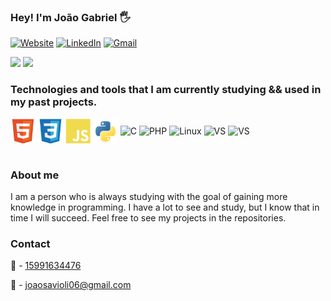 ###  Hey! I'm João Gabriel 🖐️

[![Website](https://img.shields.io/website?label=joaosavioli06.github.io.com&style=for-the-badge&url=https://joaosavioli06.github.io)](https://joaosavioli06.github.io/) [![LinkedIn](https://img.shields.io/badge/LinkedIn-0077B5?style=for-the-badge&logo=linkedin&logoColor=white)](https://www.linkedin.com/in/joao-gabriel-savioli/) [![Gmail](https://img.shields.io/badge/Gmail-D14836?style=for-the-badge&logo=gmail&logoColor=white)](mailto:joaosavioli06@gmail.com)

<p>
  <img src = "https://github-readme-stats.vercel.app/api?username=joaosavioli06&show_icons=true&card_width=270px&rank_icon=github&theme=dark" height="190px">
  <img src = "https://github-readme-stats.vercel.app/api/top-langs/?username=joaosavioli06&theme=dark&layout=compact" height="190px" >
</p>

### Technologies and tools that I am currently studying && used in my past projects. 

<div style ="display: inline_block" >
  <img align="center" alt="HTML" height="40" width="40" src="https://raw.githubusercontent.com/devicons/devicon/master/icons/html5/html5-original.svg">
  <img align="center" alt="CSS" height="40" width="40" src="https://raw.githubusercontent.com/devicons/devicon/master/icons/css3/css3-original.svg">
  <img align="center" alt="Js" height="40" width="40" src="https://raw.githubusercontent.com/devicons/devicon/master/icons/javascript/javascript-plain.svg">
  <img align="center" alt="Python" height="40" width="40" src="https://raw.githubusercontent.com/devicons/devicon/master/icons/python/python-original.svg">
  <img align="center" alt="C" height="40" width="40" src="https://cdn.jsdelivr.net/gh/devicons/devicon/icons/c/c-original.svg"/>
  <img align="center" alt="PHP" height="40" width="40" src="https://cdn.jsdelivr.net/gh/devicons/devicon/icons/php/php-plain.svg" />
  <img align="center" alt="Linux" height="40" width="40" src="https://cdn.jsdelivr.net/gh/devicons/devicon/icons/linux/linux-original.svg" />
  <img align="center" alt="VS" height="40" width="40" src="https://cdn.jsdelivr.net/gh/devicons/devicon/icons/vscode/vscode-original.svg" />
  <img align="center" alt="VS" height="40" width="40" src="https://cdn.jsdelivr.net/gh/devicons/devicon/icons/git/git-original.svg" />
          
                

  
</div> 

<br>

### About me

I am a person who is always studying with the goal of gaining more knowledge in programming. I have a lot to see and study, but I know that in time I will succeed. Feel free to see my projects in the repositories.

### Contact

📱  - [15991634476](https://wa.me/5515991634476)

📧 - joaosavioli06@gmail.com


